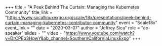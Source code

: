 +++
title = "A Peek Behind The Curtain: Managing the Kubernetes Community"
title_link = "https://www.socallinuxexpo.org/scale/18x/presentations/peek-behind-curtain-managing-kubernetes-contributor-community"
event = "Scale18x"
event_link = ""
date = "2020-03-07"
author = "Jeffrey Sica"
role = "co-speaker"
slides = ""
video = "https://www.youtube.com/watch?v=DrCPEq3HpwY&ab_channel=SouthernCaliforniaLinuxExpo"
+++
